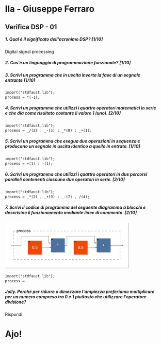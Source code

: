# IIa -  Giuseppe Ferraro

## Verifica DSP - 01

##### 1. Qual è il significato dell'acronimo _DSP_? [1/10]

Digital signal processing

##### 2. Cos'è un linguaggio di programmazione funzionale? [1/10]



##### 3. Scrivi un programma che in uscita inverta la fase di un segnale entrante [1/10]

```
import("stdfaust.lib");
process = *(-1);
```

##### 4. Scrivi un programma che utilizzi i quattro operatori matematici in serie e che dia come risultato costante il valore 1 (_uno_). [2/10]

```
import("stdfaust.lib");
process = _/(2) : _-(5) : _*(0) : _+(1);
```

##### 5. Scrivi un programma che esegua due operazioni in sequenza e producano un segnale in uscita identico a quello in entrata. [1/10]

```
import("stdfaust.lib");
process = +(1) : -(1);
```

##### 6. Scrivi un programma che utilizzi i quattro operatori in due percorsi paralleli contenenti ciascuno due operatori in serie. [2/10]

```
import("stdfaust.lib");
process = _*(2) , _+(9) : _-(7) , /(4);
```

##### 7. Scrivi il codice di programma del seguente diagramma a blocchi e descrivine il funzionamento mediante linee di commento. [2/10]

![verifica](https://github.com/LSSN/2019-05-24-2A-VERIFICA/blob/master/process.png)

```
import("stdfaust.lib");
process =
```

##### Jolly. Perché per ridurre o dimezzare l'ampiezza preferiamo moltiplicare per un numero compreso tra 0 e 1 piuttosto che utilizzare l'operatore divisione?

Rispondi

# Ajo!
